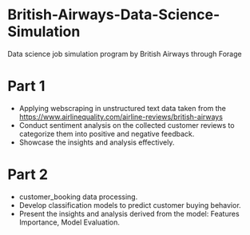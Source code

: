 # British-Airways-Data-Science-Simulation
Data science job simulation program by British Airways through Forage<br>
# Part 1
- Applying webscraping in unstructured text data taken from the https://www.airlinequality.com/airline-reviews/british-airways
- Conduct sentiment analysis on the collected customer reviews to categorize them into positive and negative feedback.
- Showcase the insights and analysis effectively.

# Part 2
- customer_booking data processing.
- Develop classification models to predict customer buying behavior.
- Present the insights and analysis derived from the model: Features Importance, Model Evaluation.
